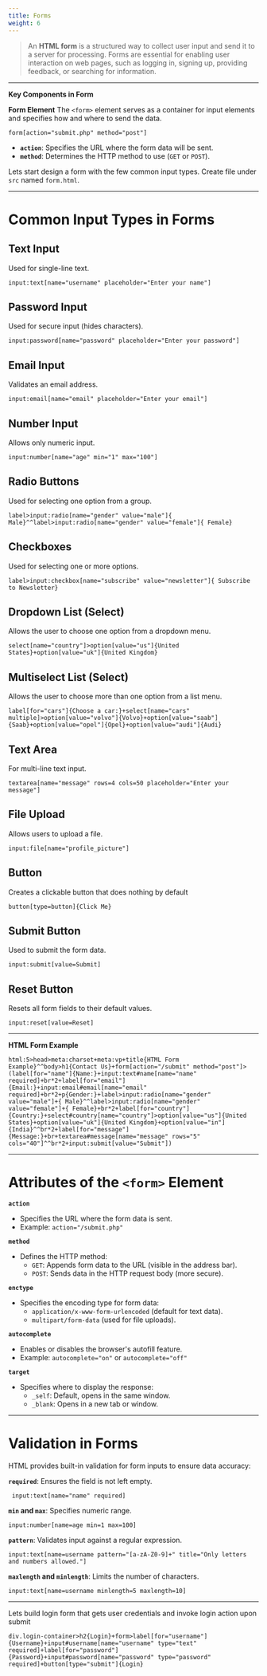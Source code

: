 ```yaml
---
title: Forms
weight: 6
---
```


> An **HTML form** is a structured way to collect user input and send it to a server for processing. Forms are essential for enabling user interaction on web pages, such as logging in, signing up, providing feedback, or searching for information.

---

**Key Components in Form**

**Form Element**
The `<form>` element serves as a container for input elements and specifies how and where to send the data.

```emmet
form[action="submit.php" method="post"]
```

- **`action`**: Specifies the URL where the form data will be sent.
- **`method`**: Determines the HTTP method to use (`GET` or `POST`).

Lets start design a form with the few common input types.
Create file under `src` named `form.html`.

---

# Common Input Types in Forms

## Text Input

Used for single-line text.

```emmet
input:text[name="username" placeholder="Enter your name"]
```

## Password Input

Used for secure input (hides characters).

```emmet
input:password[name="password" placeholder="Enter your password"]
```

## Email Input

Validates an email address.

```emmet
input:email[name="email" placeholder="Enter your email"]
```

## Number Input

Allows only numeric input.

```emmet
input:number[name="age" min="1" max="100"]
```

## Radio Buttons

Used for selecting one option from a group.

```emmet
label>input:radio[name="gender" value="male"]{ Male}^^label>input:radio[name="gender" value="female"]{ Female}
```

## Checkboxes

Used for selecting one or more options.

```emmet
label>input:checkbox[name="subscribe" value="newsletter"]{ Subscribe to Newsletter}
```

## Dropdown List (Select)

Allows the user to choose one option from a dropdown menu.

```emmet
select[name="country"]>option[value="us"]{United States}+option[value="uk"]{United Kingdom}
```

## Multiselect List (Select)

Allows the user to choose more than one option from a list menu.

```emmet
label[for="cars"]{Choose a car:}+select[name="cars" multiple]>option[value="volvo"]{Volvo}+option[value="saab"]{Saab}+option[value="opel"]{Opel}+option[value="audi"]{Audi}
```

## Text Area

For multi-line text input.

```emmet
textarea[name="message" rows=4 cols=50 placeholder="Enter your message"]
```

## File Upload

Allows users to upload a file.

```emmet
input:file[name="profile_picture"]
```

## Button

Creates a clickable button that does nothing by default

```emmet
button[type=button]{Click Me}
```

## Submit Button

Used to submit the form data.

```emmet
input:submit[value=Submit]
```

## Reset Button

Resets all form fields to their default values.

```emmet
input:reset[value=Reset]
```

---

**HTML Form Example**

```emmet
html:5>head>meta:charset+meta:vp+title{HTML Form Example}^^body>h1{Contact Us}+form[action="/submit" method="post"]>(label[for="name"]{Name:}+input:text#name[name="name" required]+br*2+label[for="email"]{Email:}+input:email#email[name="email" required]+br*2+p{Gender:}+label>input:radio[name="gender" value="male"]+{ Male}^^label>input:radio[name="gender" value="female"]+{ Female}+br*2+label[for="country"]{Country:}+select#country[name="country"]>option[value="us"]{United States}+option[value="uk"]{United Kingdom}+option[value="in"]{India}^^br*2+label[for="message"]{Message:}+br+textarea#message[name="message" rows="5" cols="40"]^^br*2+input:submit[value="Submit"])
```

---

# Attributes of the `<form>` Element

**`action`**

- Specifies the URL where the form data is sent.
- Example: `action="/submit.php"`

**`method`**

- Defines the HTTP method:
  - `GET`: Appends form data to the URL (visible in the address bar).
  - `POST`: Sends data in the HTTP request body (more secure).

**`enctype`**

- Specifies the encoding type for form data:
  - `application/x-www-form-urlencoded` (default for text data).
  - `multipart/form-data` (used for file uploads).

**`autocomplete`**

- Enables or disables the browser's autofill feature.
- Example: `autocomplete="on"` or `autocomplete="off"`

**`target`**

- Specifies where to display the response:
  - `_self`: Default, opens in the same window.
  - `_blank`: Opens in a new tab or window.

---

# Validation in Forms

HTML provides built-in validation for form inputs to ensure data accuracy:

**`required`**: Ensures the field is not left empty.

```emmet
 input:text[name="name" required]
```

**`min` and `max`**: Specifies numeric range.

```emmet
input:number[name=age min=1 max=100]
```

**`pattern`**: Validates input against a regular expression.

```emmet
input:text[name=username pattern="[a-zA-Z0-9]+" title="Only letters and numbers allowed."]
```

**`maxlength` and `minlength`**: Limits the number of characters.

```emmet
input:text[name=username minlength=5 maxlength=10]
```

---

Lets build login form that gets user credentials and invoke login action upon submit

```emmet
div.login-container>h2{Login}+form>label[for="username"]{Username}+input#username[name="username" type="text" required]+label[for="password"]{Password}+input#password[name="password" type="password" required]+button[type="submit"]{Login}
```